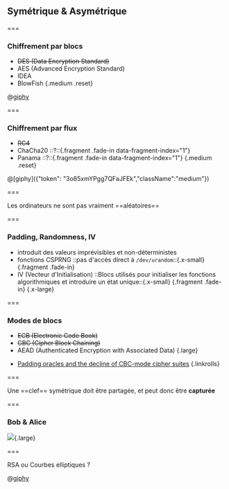 <!--{section^1: data-breadcrumb="Symétrique et asymétrique"}-->

<!--{.interleaf data-background-image="/img/unsplash/57353.jpg"}-->
<!-- Photo by drmakete lab on Unsplash -->

## Symétrique & Asymétrique

===

### Chiffrement par blocs

- ~~DES (Data Encryption Standard)~~
- AES (Advanced Encryption Standard)
- IDEA
- BlowFish
{.medium .reset}

@[giphy]({"token":"PGDgYYGVDk8Qo","className":"small"})

===

### Chiffrement par flux

- ~~RC4~~
- ChaCha20 ::?::{.fragment .fade-in data-fragment-index="1"}
- Panama ::?::{.fragment .fade-in data-fragment-index="1"}
{.medium .reset}

@[giphy]({"token": "3o85xmYPgg7QFaJFEk","className":"medium"})

===

Les ordinateurs ne sont
pas vraiment ==aléatoires==
<!--{p:.punchline}-->

===

### Padding, Randomness, IV

- introduit des valeurs imprévisibles et non-déterministes
- fonctions CSPRNG ::pas d'accès direct à `/dev/urandom`::{.x-small} {.fragment .fade-in}
- IV (Vecteur d'Initialisation) ::Blocs utilisés pour initialiser les fonctions algorithmiques et introduire un état unique::{.x-small} {.fragment .fade-in}
{.x-large}

===

### Modes de blocs

- ~~ECB (Electronic Code Book)~~
- ~~CBC (Cipher Block Chaining)~~
- AEAD (Authenticated Encryption with Associated Data)
{.large}

<!-- -->

- [Padding oracles and the decline of CBC-mode cipher suites][5.1]
{.linkrolls}


[5.1]: https://blog.cloudflare.com/padding-oracles-and-the-decline-of-cbc-mode-ciphersuites/

===

Une ==clef== symétrique
doit être partagée,
et peut donc être **capturée**
<!--{p:.punchline}-->

===

### Bob & Alice

<!-- SVG Anim: RSA -->

![](../img/asymmetric-encryption.png){.large}

===

RSA ou Courbes elliptiques ?

@[giphy]({"token":"OrR9ATtSDmd8s","className":"large"})
